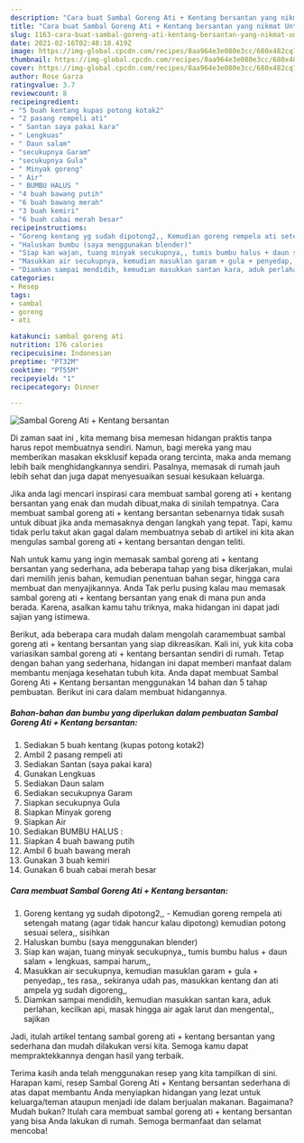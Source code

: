 ```yaml
---
description: "Cara buat Sambal Goreng Ati + Kentang bersantan yang nikmat Untuk Jualan"
title: "Cara buat Sambal Goreng Ati + Kentang bersantan yang nikmat Untuk Jualan"
slug: 1163-cara-buat-sambal-goreng-ati-kentang-bersantan-yang-nikmat-untuk-jualan
date: 2021-02-16T02:48:18.419Z
image: https://img-global.cpcdn.com/recipes/8aa964e3e080e3cc/680x482cq70/sambal-goreng-ati-kentang-bersantan-foto-resep-utama.jpg
thumbnail: https://img-global.cpcdn.com/recipes/8aa964e3e080e3cc/680x482cq70/sambal-goreng-ati-kentang-bersantan-foto-resep-utama.jpg
cover: https://img-global.cpcdn.com/recipes/8aa964e3e080e3cc/680x482cq70/sambal-goreng-ati-kentang-bersantan-foto-resep-utama.jpg
author: Rose Garza
ratingvalue: 3.7
reviewcount: 8
recipeingredient:
- "5 buah kentang kupas potong kotak2"
- "2 pasang rempeli ati"
- " Santan saya pakai kara"
- " Lengkuas"
- " Daun salam"
- "secukupnya Garam"
- "secukupnya Gula"
- " Minyak goreng"
- " Air"
- " BUMBU HALUS "
- "4 buah bawang putih"
- "6 buah bawang merah"
- "3 buah kemiri"
- "6 buah cabai merah besar"
recipeinstructions:
- "Goreng kentang yg sudah dipotong2,, Kemudian goreng rempela ati setengah matang (agar tidak hancur kalau dipotong) kemudian potong sesuai selera,, sisihkan"
- "Haluskan bumbu (saya menggunakan blender)"
- "Siap kan wajan, tuang minyak secukupnya,, tumis bumbu halus + daun salam + lengkuas, sampai harum,,"
- "Masukkan air secukupnya, kemudian masuklan garam + gula + penyedap,, tes rasa,, sekiranya udah pas, masukkan kentang dan ati ampela yg sudah digoreng,,"
- "Diamkan sampai mendidih, kemudian masukkan santan kara, aduk perlahan, kecilkan api, masak hingga air agak larut dan mengental,, sajikan"
categories:
- Resep
tags:
- sambal
- goreng
- ati

katakunci: sambal goreng ati 
nutrition: 176 calories
recipecuisine: Indonesian
preptime: "PT32M"
cooktime: "PT55M"
recipeyield: "1"
recipecategory: Dinner

---
```



![Sambal Goreng Ati + Kentang bersantan](https://img-global.cpcdn.com/recipes/8aa964e3e080e3cc/680x482cq70/sambal-goreng-ati-kentang-bersantan-foto-resep-utama.jpg)

Di zaman  saat ini , kita memang bisa memesan hidangan praktis tanpa harus repot membuatnya sendiri. Namun, bagi mereka yang mau memberikan masakan eksklusif kepada orang tercinta, maka anda memang lebih baik menghidangkannya sendiri. Pasalnya, memasak di rumah jauh lebih sehat dan juga dapat menyesuaikan sesuai kesukaan keluarga.

Jika anda lagi mencari inspirasi cara membuat sambal goreng ati + kentang bersantan yang enak dan mudah dibuat,maka di sinilah tempatnya. Cara membuat sambal goreng ati + kentang bersantan  sebenarnya tidak susah untuk dibuat jika anda memasaknya dengan langkah yang tepat. Tapi, kamu tidak perlu takut akan gagal dalam membuatnya 
sebab di artikel ini kita akan mengulas sambal goreng ati + kentang bersantan dengan teliti.  



Nah untuk kamu yang ingin memasak sambal goreng ati + kentang bersantan yang sederhana, ada beberapa tahap yang bisa dikerjakan, mulai dari memilih jenis bahan, kemudian penentuan bahan segar, hingga cara membuat dan menyajikannya. Anda Tak perlu pusing kalau mau memasak sambal goreng ati + kentang bersantan yang enak di mana pun anda berada. Karena, asalkan kamu  tahu triknya, maka hidangan ini dapat jadi sajian yang istimewa.

Berikut, ada beberapa cara mudah dalam mengolah caramembuat sambal goreng ati + kentang bersantan yang siap dikreasikan. Kali ini, yuk kita coba variasikan sambal goreng ati + kentang bersantan sendiri di rumah. Tetap dengan bahan yang sederhana, hidangan ini dapat memberi manfaat dalam membantu menjaga kesehatan tubuh kita. Anda dapat membuat Sambal Goreng Ati + Kentang bersantan menggunakan 14 bahan dan 5 tahap pembuatan. Berikut ini cara dalam membuat hidangannya.

<!--inarticleads1-->

##### Bahan-bahan dan bumbu yang diperlukan dalam pembuatan Sambal Goreng Ati + Kentang bersantan:

1. Sediakan 5 buah kentang (kupas potong kotak2)
1. Ambil 2 pasang rempeli ati
1. Sediakan  Santan (saya pakai kara)
1. Gunakan  Lengkuas
1. Sediakan  Daun salam
1. Sediakan secukupnya Garam
1. Siapkan secukupnya Gula
1. Siapkan  Minyak goreng
1. Siapkan  Air
1. Sediakan  BUMBU HALUS :
1. Siapkan 4 buah bawang putih
1. Ambil 6 buah bawang merah
1. Gunakan 3 buah kemiri
1. Gunakan 6 buah cabai merah besar




<!--inarticleads2-->

##### Cara membuat Sambal Goreng Ati + Kentang bersantan:

1. Goreng kentang yg sudah dipotong2,, - Kemudian goreng rempela ati setengah matang (agar tidak hancur kalau dipotong) kemudian potong sesuai selera,, sisihkan
1. Haluskan bumbu (saya menggunakan blender)
1. Siap kan wajan, tuang minyak secukupnya,, tumis bumbu halus + daun salam + lengkuas, sampai harum,,
1. Masukkan air secukupnya, kemudian masuklan garam + gula + penyedap,, tes rasa,, sekiranya udah pas, masukkan kentang dan ati ampela yg sudah digoreng,,
1. Diamkan sampai mendidih, kemudian masukkan santan kara, aduk perlahan, kecilkan api, masak hingga air agak larut dan mengental,, sajikan




Jadi, itulah artikel tentang  sambal goreng ati + kentang bersantan  yang sederhana dan mudah dilakukan versi kita. Semoga kamu dapat mempraktekkannya dengan hasil yang terbaik. 

Terima kasih anda telah menggunakan resep yang kita tampilkan di sini. Harapan kami, resep  Sambal Goreng Ati + Kentang bersantan sederhana di atas dapat membantu Anda menyiapkan hidangan yang lezat untuk keluarga/teman ataupun menjadi ide dalam berjualan makanan. Bagaimana? Mudah bukan? Itulah cara membuat sambal goreng ati + kentang bersantan yang bisa Anda lakukan di rumah. Semoga bermanfaat dan selamat mencoba!

